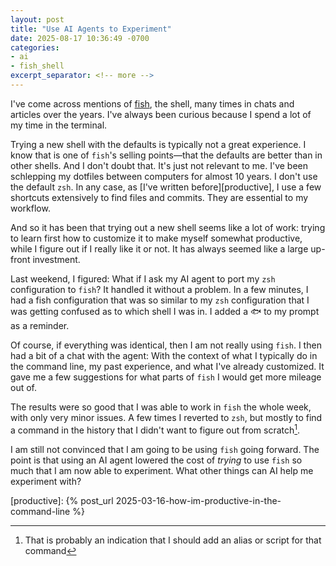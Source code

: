 ```yaml
---
layout: post
title: "Use AI Agents to Experiment"
date: 2025-08-17 10:36:49 -0700
categories:
- ai
- fish_shell
excerpt_separator: <!-- more -->
---
```


I've come across mentions of [fish][fish], the shell, many times in chats and articles over the years. I've always been curious because I spend a lot of my time in the terminal.

Trying a new shell with the defaults is typically not a great experience. I know that is one of `fish`'s selling points—that the defaults are better than in other shells. And I don't doubt that. It's just not relevant to me. I've been schlepping my dotfiles between computers for almost 10 years. I don't use the default `zsh`. In any case, as [I've written before][productive], I use a few shortcuts extensively to find files and commits. They are essential to my workflow.

And so it has been that trying out a new shell seems like a lot of work: trying to learn first how to customize it to make myself somewhat productive, while I figure out if I really like it or not. It has always seemed like a large up-front investment.

Last weekend, I figured: What if I ask my AI agent to port my `zsh` configuration to `fish`? It handled it without a problem. In a few minutes, I had a fish configuration that was so similar to my `zsh` configuration that I was getting confused as to which shell I was in. I added a <span class="emoji">🐟</span> to my prompt as a reminder.

Of course, if everything was identical, then I am not really using `fish`. I then had a bit of a chat with the agent: With the context of what I typically do in the command line, my past experience, and what I've already customized. It gave me a few suggestions for what parts of `fish` I would get more mileage out of.

The results were so good that I was able to work in `fish` the whole week, with only very minor issues. A few times I reverted to `zsh`, but mostly to find a command in the history that I didn't want to figure out from scratch[^1].

I am still not convinced that I am going to be using `fish` going forward. The point is that using an AI agent lowered the cost of *trying* to use `fish` so much that I am now able to experiment. What other things can AI help me experiment with?

[fish]: https://fishshell.com
[productive]: {% post_url 2025-03-16-how-im-productive-in-the-command-line %}
[^1]: That is probably an indication that I should add an alias or script for that command
